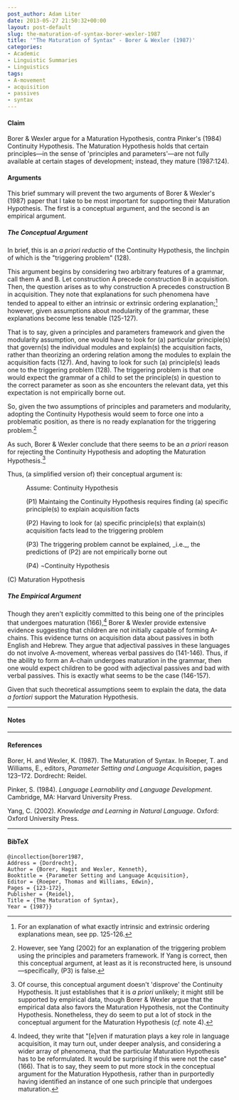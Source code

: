 ```yaml
---
post_author: Adam Liter
date: 2013-05-27 21:50:32+00:00
layout: post-default
slug: the-maturation-of-syntax-borer-wexler-1987
title: '"The Maturation of Syntax" - Borer & Wexler (1987)'
categories:
- Academic
- Linguistic Summaries
- Linguistics
tags:
- A-movement
- acquisition
- passives
- syntax
---
```


#### Claim 

Borer & Wexler argue for a Maturation Hypothesis, contra Pinker's (1984) Continuity Hypothesis. The Maturation Hypothesis holds that certain principles&mdash;in the sense of 'principles and parameters'&mdash;are not fully available at certain stages of development; instead, they mature (1987:124).

#### Arguments

This brief summary will prevent the two arguments of Borer & Wexler's (1987) paper that I take to be most important for supporting their Maturation Hypothesis. The first is a conceptual argument, and the second is an empirical argument.

##### The Conceptual Argument

In brief, this is an _a priori reductio_ of the Continuity Hypothesis, the linchpin of which is the "triggering problem" (128).

This argument begins by considering two arbitrary features of a grammar, call them A and B. Let construction A precede construction B in acquisition. Then, the question arises as to why construction A precedes construction B in acquisition. They note that explanations for such phenomena have tended to appeal to either an intrinsic or extrinsic ordering explanation;[^1] however, given assumptions about modularity of the grammar, these explanations become less tenable (125-127).

That is to say, given a principles and parameters framework and given the modularity assumption, one would have to look for (a) particular principle(s) that govern(s) the individual modules and explain(s) the acquisition facts, rather than theorizing an ordering relation among the modules to explain the acquisition facts (127). And, having to look for such (a) principle(s) leads one to the triggering problem (128). The triggering problem is that one would expect the grammar of a child to set the principle(s) in question to the correct parameter as soon as she encounters the relevant data, yet this expectation is not empirically borne out.

So, given the two assumptions of principles and parameters and modularity, adopting the Continuity Hypothesis would seem to force one into a problematic position, as there is no ready explanation for the triggering problem.[^2]

As such, Borer & Wexler conclude that there seems to be an _a priori_ reason for rejecting the Continuity Hypothesis and adopting the Maturation Hypothesis.[^3]

Thus, (a simplified version of) their conceptual argument is:


<p style="margin-left:3em">Assume: Continuity Hypothesis</p>

<p style="margin-left:3em">(P1) Maintaing the Continuity Hypothesis requires finding (a) specific principle(s) to explain acquisition facts</p>

<p style="margin-left:3em">(P2) Having to look for (a) specific principle(s) that explain(s) acquisition facts lead to the triggering problem</p>

<p style="margin-left:3em">(P3) The triggering problem cannot be explained, _i.e._, the predictions of (P2) are not empirically borne out</p>

<p style="margin-left:3em">(P4) ¬Continuity Hypothesis</p>

(C) Maturation Hypothesis


##### The Empirical Argument

Though they aren't explicitly committed to this being one of the principles that undergoes maturation (166),[^4] Borer & Wexler provide extensive evidence suggesting that children are not initially capable of forming A-chains. This evidence turns on acquisition data about passives in both English and Hebrew. They argue that adjectival passives in these languages do not involve A-movement, whereas verbal passives do (141-146). Thus, if the ability to form an A-chain undergoes maturation in the grammar, then one would expect children to be good with adjectival passives and bad with verbal passives. This is exactly what seems to be the case (146-157).

Given that such theoretical assumptions seem to explain the data, the data _a fortiori_ support the Maturation Hypothesis.

* * *

#### Notes
	
[^1]: For an explanation of what exactly intrinsic and extrinsic ordering explanations mean, see pp. 125-126.

	
[^2]: However, see Yang (2002) for an explanation of the triggering problem using the principles and parameters framework. If Yang is correct, then this conceptual argument, at least as it is reconstructed here, is unsound&mdash;specifically, (P3) is false.

	
[^3]: Of course, this conceptual argument doesn't 'disprove' the Continuity Hypothesis. It just establishes that it is _a priori_ unlikely; it might still be supported by empirical data, though Borer & Wexler argue that the empirical data also favors the Maturation Hypothesis, not the Continuity Hypothesis. Nonetheless, they do seem to put a lot of stock in the conceptual argument for the Maturation Hypothesis (_cf._ note 4).

	
[^4]: Indeed, they write that "[e]ven if maturation plays a key role in language acquisition, it may turn out, under deeper analysis, and considering a wider array of phenomena, that the particular Maturation Hypothesis has to be reformulated. It would be surprising if this were not the case" (166). That is to say, they seem to put more stock in the conceptual argument for the Maturation Hypothesis, rather than in purportedly having identified an instance of one such principle that undergoes maturation.

* * *

#### References

Borer, H. and Wexler, K. (1987). The Maturation of Syntax. In Roeper, T. and Williams, E., editors, _Parameter Setting and Language Acquisition_, pages 123–172. Dordrecht: Reidel.

Pinker, S. (1984). _Language Learnability and Language Development_. Cambridge, MA: Harvard University Press.

Yang, C. (2002). _Knowledge and Learning in Natural Language_. Oxford: Oxford University Press.

* * *

#### BibTeX


    @incollection{borer1987,
    Address = {Dordrecht},
    Author = {Borer, Hagit and Wexler, Kenneth},
    Booktitle = {Parameter Setting and Language Acquisition},
    Editor = {Roeper, Thomas and Williams, Edwin},
    Pages = {123-172},
    Publisher = {Reidel},
    Title = {The Maturation of Syntax},
    Year = {1987}}
